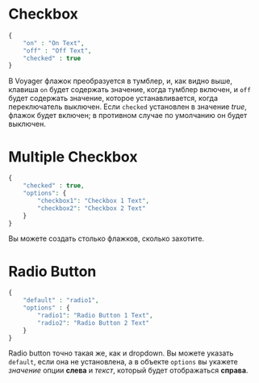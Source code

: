 # Checkbox

```php
{
    "on" : "On Text",
    "off" : "Off Text",
    "checked" : true
}
```

В Voyager флажок преобразуется в тумблер, и, как видно выше, клавиша `on` будет содержать значение, когда тумблер включен, и `off` будет содержать значение, которое устанавливается, когда переключатель выключен. Если `checked` установлен в значение _true_, флажок будет включен; в противном случае по умолчанию он будет выключен.

# Multiple Checkbox

```php
{
    "checked" : true,
    "options": {
        "checkbox1": "Checkbox 1 Text",
        "checkbox2": "Checkbox 2 Text"
    }
}
```

Вы можете создать столько флажков, сколько захотите.  

# Radio Button

```php
{
    "default" : "radio1",
    "options" : {
        "radio1": "Radio Button 1 Text",
        "radio2": "Radio Button 2 Text"
    }
}
```

Radio button точно такая же, как и dropdown. Вы можете указать `default`, если она не установлена, а в объекте `options` вы укажете _значение_ опции  **слева** и _текст_, который будет отображаться **справа**.
